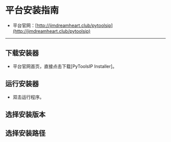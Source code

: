 # 平台安装指南
  * 平台官网：[http://jimdreamheart.club/pytoolsip](http://jimdreamheart.club/pytoolsip)

----

## 下载安装器
  * 平台官网首页，直接点击下载[PyToolsIP Installer]。

## 运行安装器
  * 双击运行程序。

## 选择安装版本

## 选择安装路径
